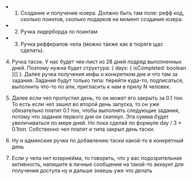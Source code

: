 - 1. Создание и получение юзера. Должно быть там поле: рефф код, сколько поинтов, сколько подарков на момент создания юзера.
- 2. Ручка лидерборда по поинтам

- 3. Ручка реффералов чела (можно также как в тюряге щас сделать).

4. Ручка тасок. У нас будет чек-лист из 28 дней подряд выполненных дней. Поэтому нужна будет структура: { days: { isCompleted: boolean }[] }. Далее ручка получения инфы о конкретном дне и что там за задания. Задания будут только типа: перейти куда-то, подписаться, выполнить что-то по апи, пригласить к нам в прилу N человек.
5. Далее если чел пропустил день, то он может его закрыть за 0.1 тон. То есть если чел зашел во второй день запуска, то он уже обязательно платит 0.1 тон, чтобы выполнять следующие задания, потому что задания первого дня он скипнул. Эта сумма будет увеличиваться по мере дней. Но пока сделай по формуле day / 3 \* 0.1ton. Собственно чел платит и типа закрыл день таски.

6. Ну и админские ручки по добавлению таски какой-то в конкретный день

7. Если у чела нет юзернейма, то говорить, что у вас подозрительная активность, напишите в личные сообщения на такой-то аккаунт для получения доступа ну и дальше знаешь уже что делать
